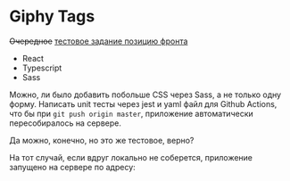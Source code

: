 # Giphy Tags

~~Очередное~~ [тестовое задание позицию фронта](https://bitbucket.org/gostmarkov/test-assignment-frontend/src/master/)

 - React
 - Typescript
 - Sass
 
 Можно, ли было добавить побольше CSS через Sass, а не только одну форму. Написать unit тесты через jest и yaml файл для Github Actions, что бы при `git push origin master`, приложение автоматически пересобиралось
 на сервере.
 
 Да можно, конечно, но это же тестовое, верно?
 
 На тот случай, если вдруг локально не соберется, приложение запущено на сервере по адресу:
 
 
